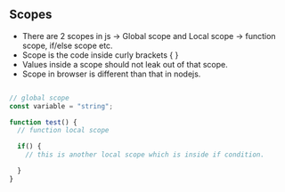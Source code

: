 ## Scopes

- There are 2 scopes in js → Global scope and Local scope → function scope, if/else scope etc.
- Scope is the code inside curly brackets { }
- Values inside a scope should not leak out of that scope.
- Scope in browser is different than that in nodejs.

```jsx

// global scope
const variable = "string";

function test() {
  // function local scope

  if() {
    // this is another local scope which is inside if condition.

  }
}

```

